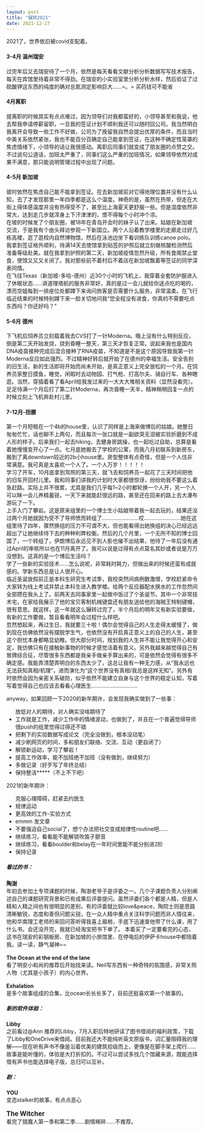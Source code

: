 ```yaml
---
layout: post
title: "辗转2021"
date: 2021-12-27
---
```


<div class="post">
<p>2021了，世界依旧被covid支配着。</p>

<h4>3-4月 温州瑞安</h4>
  过完年后又去瑞安待了一个月，依然是每天看看文献分析分析数据写写技术报告，每天在宾馆里待着非常不得劲。在瑞安的小实验室里分析分析水样，然后验证了过硫酸钾这东西的纯度的确对总氮测定影响巨大……=。= 买药钱可不能省<br>


  <h4>4月离职</h4>
  提离职的时候其实有点点难过，因为领导们对我都蛮好的，小领导甚至和我说，他去帮我申请停薪留职，一旦我的签证计划不顺利我还可以随时回公司。我当然明白我离开会导致一些工作不好做，公司为了挽留我自然会提出优厚的条件，而且当时中美关系依然紧张，我也不能百分百确定自己能拿到签证，在这种不确定性笼罩的焦虑情绪下，小领导的话让我很感动。离职后同事们就变成了朋友圈的点赞之交。不过说句公道话，加班太严重了，同事们这么严重的加班情况，如果领导依然对成果不满意，那只能说明管理过程中出现了问题。
<h4>4-5月 新加坡</h4>
  彼时依然在焦虑自己能不能拿到签证。在去新加坡前对它得地理位置并没有什么认知，去了才发现那里一年四季都是这么个温度。神奇的是，虽然在热带，但走在大街上得体感温度并没有热得受不了，甚至比上海夏天更舒服一些。但是湿度依然非常大，达到走几步就浑身上下汗津津的，恨不得每个小时冲个凉。<br>
在坡的时候发了个朋友圈，被18年在青岛开会时的妹子认了出来。姑娘在新加坡交流，于是我有个由头拜访参观一下新国立。两个人沿着教学楼里的走廊走过好几栋高楼，逛了逛校内自然博物馆，然后在泳池边坐下看训练队训练canoe polo。<br>
  我拿到签证格外顺利，待满14天去使馆拿到贴签的护照后就立刻做核酸检测然后准备等级赴美。就在我拿到护照的第二天，新加坡疫情忽然升级，所有食阁禁止堂食，使馆又又又关闭了。我对那些前不着村后不着店在新加坡飘着等签证的同学深表同情。<br>
在飞往Texas（新加坡-多哈-德州）近30个小时的飞机上，我穿着全套防护服进入了休眠状态……讲道理塔航的服务非常好，真的是过一会儿就给你送点吃的喝的，漂亮空姐每到一排座位处都蹲下来询问旅客是否需要什么服务，非常温柔。在飞行临近结束的时候特别蹲下来一脸关切地问我“您全程没有进食，你真的不需要吃点东西吗？你还好吗？”
<p><h4>5-6月 德州</h4>
下飞机后饲养员立刻载着我去CVS打了一针Moderna。晚上没有什么特别反应，倒是第二天开始发烧，烧到昏睡一整天，第三天才恢复正常。说起来我也是国内DNA疫苗接种完成后混合接种了RNA疫苗，不知道是不是这个原因导致我第一针Moderna反应如此强烈。不过精神好转后就开始了在德州的幸福生活。安全告别的旧生活，新的生活即将开始而尚未开始，是真正意义上完全放松的一个月。在饲养员家整日摸鱼，睡觉，闲暇时去动物园、打气枪、打高尔夫、骑自行车、各种瞎逛。当然，穿插着看了看April给我发过来的一大大大堆相关资料（显然没看完）。足足待满一个月后打了第二针Moderna，再次昏睡一天半，精神稍稍回复一点的时候立刻上飞机奔赴村儿里。</p>

<h4>7-12月-扭腰</h4>
<p>第一个月短租在一个4b的house里，认识了同样是上海来做博后的姑娘。她整日匆匆忙忙，话也聊不上两句，而且每次一张口就是一副欲哭无泪被实验折磨到不成人形的样子。后来我们一起去hiking，去健身房跳操，也一起吃过自助，总算是看着她慢慢变开心了一点。七月底她搬去了学校的公寓，而我八月初联系到新房东，搬到了离downtown较近的2b小house里。房型整体有点奇怪，但是一个人住非常满意。我可真是太喜欢一个人了。一个人万岁！！！！！<br>
学习了开车，10月底拿到驾照的第三天，就飞去和饲养员一起花了三天时间把他的旧车开回村儿里。我和同事们讲我的计划时大家都很惊讶，纷纷劝我不要这么着急赶路。实际上并不很累，尤其是我们几乎每1~2小时都轮换一个人开，另一个人可以眯一会儿养精蓄锐，一天下来就能赶很远的路，甚至还在回来的路上去大瀑布游玩了一下。<br>
上手入门了攀岩。这是原来组里的一个博士生小姑娘带着我一起去玩的，结果还没过两个月她就因为受不了导师愤而转组了……………………哎……………………她在这组里待了四年，骤然换组的压力不可谓不大，但也能看得出她换组的决心已经远远超出了让她继续待下去的种种利弊权衡。然后的几个月里，一个无所不知的博士回国了，一个转组了，伊朗博后永远见不到人影也催不出结果，他待了一年后没有通过April的审核所以也在11月离开了。我可以说是过得有点点莫名其妙或者说是万万没想到。这真的是一个博后生活吗？<br>
学了一些新的实验技术……怎么说呢，非常耗时耗力，但做出来的时候还蛮有成就感的。学新东西总是让人很开心。<br>
临近圣诞放假前正是本科生研究生考试季，我校突然间病例数激增，学校赶紧命令大家转为线上考试并禁止本科生进入教学楼。给两个反应器配水换水的工作忽然间全部攒在我头上了。前两天去同事家里一起做中饭过了个圣诞节。其中一个非常技术宅，在家给我展示了他的宝贝客制机械键盘还有朋友送给他的海贼王特制键帽，很有意思。就这样，这一年就这么辗转过完了，半个月后的明年又有新实验要做，有新的工作要做，暂且看看明年会过程什么样吧。<br>
忽然想起来，再过生日，我就要三十啦！偶尔会觉得自己的人生走得太缓慢了，做到现在仿佛依然没有摆脱学生气，也依然没有开启真正意义上的自己的人生，甚至这个担忧本身都略显幼稚。但大部分时间，规划我的人生并不能让我觉得开心和安定，我仿佛只有在接触新事物的时候才感觉活着有意义。另外我越来越觉得自己有冒牌综合征，尽管很多东西都是我亲手做亲手算出来的，可是依然会觉得有很多不确定感。我能弄清楚弄明白的东西太少了，这总让我有一种无力感，从“我永远也无法获知真相/机理”，进而演化为“这个世界没有真相/我总是这样无知”。另外有时依然会因为亲密关系破防，似乎依然不能建立自身与这个世界的稳定认知，写着写着觉得自己也应该去看看心理医生…………………………</p>

<p>anyway，如果回顾一下2020的新年期许，会发现我确实做到了一些事：
<ul>放低对人的期待，对人确实没啥期待了
 <li>工作就是工作，减少工作中的情绪波动，也做到了，并且在一个普遍觉得导师很push的组里觉得过得还不错</li>
 <li>把剩下的实验数据写成论文（完全没做到，根本没动笔）</li>
 <li>减少刷网页的时间，多和朋友们联络、交流、互动（更自闭了）</li>
 <li>解锁新运动，学习了攀岩！</li>
 <li>提高工作效率，能不加班绝不加班（没有做到，继续努力）</li>
 <li>多做记录（好歹写了年终总结）</li>
 <li>保持整洁*****（不上不下吧）</li></ul></p>
 
<p>2021的新年期许：
<ul>克服心理障碍，赶紧去约医生
 <li>规律运动</li>
 <li>更高效的工作-实验方式</li>
<li>emmm 发文章</li>
<li>不要强迫自己social了，想个办法把社交变成规律性routine吧……</li>
<li>继续练习，看看能不能解锁吹笛子颤音</li>
<li>继续练习，看看boulder和belay在一年时间里能不能分别进2阶</li>
<li>保持记录</li></ul></p>

<h5>看过的书：</h5>
<p><strong>陶澍</strong><br>
年初去参加土专项课题的时候，陶澍老爷子是评委之一。几个子课题负责人分别阐述自己的课题研究背景和已有成果后评委提问。虽然评委们各个都是人精，但是人精和人精之间也有很明显的差别，有的评委就比较love&peace，陶院士则是思路清晰敏锐，态度和善但问题尖锐，在一众人精中重点关注科学问题而非人情往来，他和华南理工老师的来回问答听得我喜上眉梢，手底下迅速查他带了什么课，用了什么书。会还没开完，我就已经淘宝把书下单了。
本着买了一定要看完的心态，这书在瑞安的彩钢板房、在新加坡的小旅馆里、在停电后的伊萨卡house中都陪着我。读一读，静气凝神~~ <br><br>
<strong>The Ocean at the end of the lane</strong><br>
看了明安小和尚的推荐后开始找来读。Neil写东西有一种奇特的氛围感，非常关照人物（尤其是小孩子）的内心世界。<br><br>
<strong>Exhalation</strong><br>
是多个故事组成的合集，比ocean长长长多了，目前还挺喜欢第一个故事的。
<h5>新的软件体验：</h5>
<strong>Libby</strong><br>
之前看过@Ann 推荐的Libby，7月入职后特地研读了图书借阅的福利政策，下载了Libby和OneDrive来借阅。目前我还大不能纯听英文原版书，词汇量阻碍我的理解——现在听有声书不像是沿着优美的建筑拾级而上，更像是在脚手架上爬行……故事是能听懂的，体验是大打折扣的。不过可以尝试多找几个馆藏来源，既能选择借有声书也能选择电子版，总归可以互补。
<h5>剧：</h5>
<strong>YOU</strong><br>
变态stalker的故事，有点点恶心<br><br>
<big><strong>The Witcher</strong></big><br>
看完了猎魔人第一季和第二季……剧情稀碎……不推荐。
</p>
 </div> 
